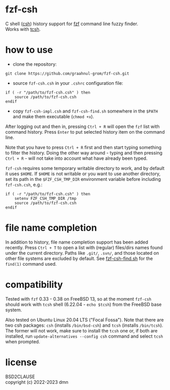 fzf-csh
=======

C shell
([csh](https://en.wikipedia.org/wiki/C_shell))
history support for
[fzf](https://github.com/junegunn/fzf)
command line fuzzy finder.
<br />
Works with [tcsh](https://www.tcsh.org).


how to use
==========

- clone the repository:

```
git clone https://github.com/graahnul-grom/fzf-csh.git
```

- source `fzf-csh.csh` in your `.cshrc` configuration file:

```
if ( -r "/path/to/fzf-csh.csh" ) then
    source /path/to/fzf-csh.csh
endif
```

- copy `fzf-csh-impl.csh` and `fzf-csh-find.sh` somewhere in
the `$PATH` and make them executable (`chmod +x`).

After logging out and then in,
pressing `Ctrl + R` will open the `fzf` list with command history.
Press `Enter` to put selected history item on the command line.

Note that you have to press `Ctrl + R` first and then start
typing something to filter the history. Doing the other way
around - typing and then pressing `Ctrl + R` - will not take
into account what have already been typed.

`fzf-csh` requires some temporary writable directory to work,
and by default it uses `$HOME`.
If `$HOME` is not writable or you want to use another directory,
set its path in the `$FZF_CSH_TMP_DIR` environment variable
before including `fzf-csh.csh`, e.g.:

```
if ( -r "/path/to/fzf-csh.csh" ) then
    setenv FZF_CSH_TMP_DIR /tmp
    source /path/to/fzf-csh.csh
endif
```


file name completion
====================

In addition to history, file name completion support has been
added recently. Press `Ctrl + T` to open a list with (regular)
files/dirs names found under the current directory.
Paths like `.git/`, `.svn/`, and those located on other
file systems are excluded by default.
See
[fzf-csh-find.sh](fzf-csh-find.sh)
for the `find(1)` command used.


compatibility
=============

Tested with `fzf` 0.33 - 0.38 on FreeBSD 13, so at the
moment `fzf-csh` should work with `tcsh` shell
(6.22.04 - `echo $tcsh`) from the FreeBSD base system.

Also tested on Ubuntu Linux 20.04 LTS ("Focal Fossa").
Note that there are two csh packages:
`csh` (installs `/bin/bsd-csh`) and `tcsh` (installs `/bin/tcsh`).
The former will not work, make sure to install the `tcsh` one or,
if both are installed, run `update-alternatives --config csh`
command and select `tcsh` when prompted.


license
=======

BSD2CLAUSE
<br />
copyright (c) 2022-2023 dmn

